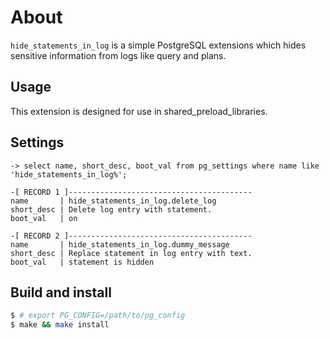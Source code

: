 # About

`hide_statements_in_log` is a simple PostgreSQL extensions which hides sensitive
information from logs like query and plans.

## Usage

This extension is designed for use in shared_preload_libraries.

## Settings

```
-> select name, short_desc, boot_val from pg_settings where name like 'hide_statements_in_log%';

-[ RECORD 1 ]-----------------------------------------
name       | hide_statements_in_log.delete_log
short_desc | Delete log entry with statement.
boot_val   | on

-[ RECORD 2 ]-----------------------------------------
name       | hide_statements_in_log.dummy_message
short_desc | Replace statement in log entry with text.
boot_val   | statement is hidden
```

## Build and install

```bash
$ # export PG_CONFIG=/path/to/pg_config
$ make && make install
```

